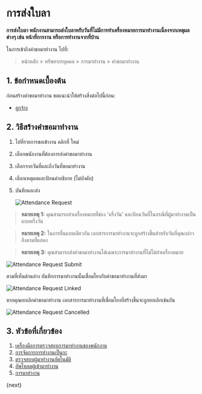 # การส่งใบลา

**การส่งใบลา พนักงานสามารถส่งใบลาหรับวันที่ไม่มีการทำเครื่องหมายการมาทำงานเนื่องจากเหตุผลต่างๆ เช่น หน้าที่การงาน หรือการทำงานจากที่บ้าน**

ในการเข้าถึงคำขอมาทำงาน ไปที่:

> หน้าหลัก > ทรัพยากรบุคคล > การมาทำงาน > คำขอมาทำงาน

## 1. ข้อกำหนดเบื้องต้น

ก่อนสร้างคำขอมาทำงาน ขอแนะนำให้สร้างสิ่งต่อไปนี้ก่อน:

* [ลูกจ้าง](/docs/user/manual/th/human-resources/employee)


## 2. วิธีสร้างคำขอมาทำงาน

1. ไปที่รายการขอเข้างาน คลิกที่ ใหม่
1. เลือกพนักงานที่ต้องการส่งคำขอมาทำงาน
1. เลือกจากวันที่และถึงวันที่ขอมาทำงาน
1. เลือกเหตุผลและป้อนคำอธิบาย (ไม่บังคับ)
1. บันทึกและส่ง


    <img class="screenshot"  alt="Attendance Request" src="{{docs_base_url}}/assets/img/human-resources/attendance-request.png">

> **หมายเหตุ 1:** คุณสามารถทำเครื่องหมายที่ช่อง 'ครึ่งวัน' และป้อนวันที่ในกรณีที่ผู้มาทำงานเป็นแบบครึ่งวัน

> **หมายเหตุ 2:** ในการยื่นแบบเดียวกัน เอกสารการมาทำงานจะถูกสร้างขึ้นสำหรับวันที่คุณกล่าวถึงตามที่แสดง

> **หมายเหตุ 3:** คุณสามารถส่งคำขอมาทำงานได้เฉพาะการมาทำงานที่ไม่ได้ทำเครื่องหมาย



<img class="screenshot"  alt="Attendance Request Submit" src="{{docs_base_url}}/assets/img/human-resources/attendance-request-submission.png">

ตามที่เห็นด้านล่าง บันทึกการมาทำงานนั้นเชื่อมโยงกับคำขอมาทำงานที่ส่งมา

 <img class="screenshot"  alt="Attendance Request Linked" src="{{docs_base_url}}/assets/img/human-resources/attendance-request-link.png">

หากคุณยกเลิกคำขอมาทำงาน เอกสารการมาทำงานที่เชื่อมโยงที่สร้างขึ้นจะถูกยกเลิกเช่นกัน

 <img class="screenshot"  alt="Attendance Request Cancelled" src="{{docs_base_url}}/assets/img/human-resources/attendance-request-cancelled.png">


## 3. หัวข้อที่เกี่ยวข้อง

1. [เครื่องมือการตรวจสอบการมาทำงานของพนักงาน](/docs/user/manual/th/human-resources/employee-attendance-tool)
1. [การจัดการการทำงานเป็นกะ](/docs/user/manual/th/human-resources/shift-management)
1. [ตรวจสอบผู้มาทำงานอัตโนมัติ](/docs/user/manual/th/human-resources/auto-attendance)
1. [อัพโหลดผู้เข้ามาทำงาน](/docs/user/manual/th/human-resources/upload-attendance)
1. [การมาทำงาน](/docs/user/manual/th/human-resources/attendance)


{next}
